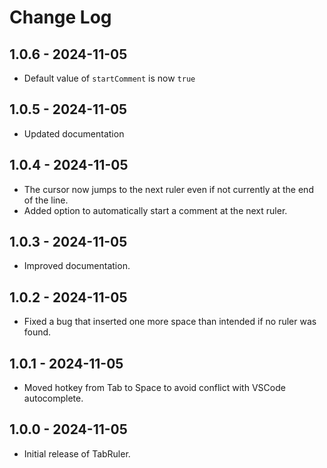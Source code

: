 # Change Log

## 1.0.6 - 2024-11-05
- Default value of `startComment` is now `true`

## 1.0.5 - 2024-11-05
- Updated documentation

## 1.0.4 - 2024-11-05
- The cursor now jumps to the next ruler even if not currently at the end of the line.
- Added option to automatically start a comment at the next ruler.

## 1.0.3 - 2024-11-05
- Improved documentation.

## 1.0.2 - 2024-11-05
- Fixed a bug that inserted one more space than intended if no ruler was found.

## 1.0.1 - 2024-11-05
- Moved hotkey from Tab to Space to avoid conflict with VSCode autocomplete.

## 1.0.0 - 2024-11-05
- Initial release of TabRuler.